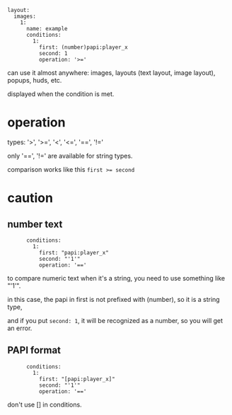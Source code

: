 ```
layout:
  images:
    1:
      name: example
      conditions:
        1:
          first: (number)papi:player_x
          second: 1
          operation: '>='
```
can use it almost anywhere: images, layouts (text layout, image layout), popups, huds, etc.

displayed when the condition is met.

# operation
types: '>', '>=', '<', '<=', '==', '!='

only '==', '!=' are available for string types.

comparison works like this `first >= second`

# caution
## number text
```
      conditions:
        1:
          first: "papi:player_x"
          second: "'1'"
          operation: '=='
```
to compare numeric text when it's a string, you need to use something like "'1'".

in this case, the papi in first is not prefixed with (number), so it is a string type,

and if you put `second: 1`, it will be recognized as a number, so you will get an error.



## PAPI format
```
      conditions:
        1:
          first: "[papi:player_x]"
          second: "'1'"
          operation: '=='
```
don't use [] in conditions.